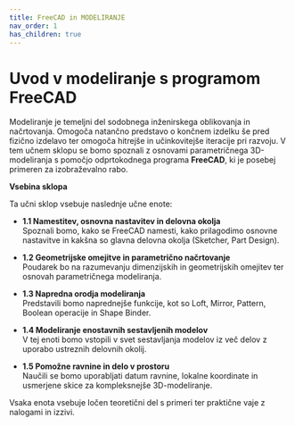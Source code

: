 ```yaml
---
title: FreeCAD in MODELIRANJE
nav_order: 1
has_children: true
---
```


# Uvod v modeliranje s programom FreeCAD

Modeliranje je temeljni del sodobnega inženirskega oblikovanja in načrtovanja. Omogoča natančno predstavo o končnem izdelku še pred fizično izdelavo ter omogoča hitrejše in učinkovitejše iteracije pri razvoju. V tem učnem sklopu se bomo spoznali z osnovami parametričnega 3D-modeliranja s pomočjo odprtokodnega programa **FreeCAD**, ki je posebej primeren za izobraževalno rabo.

**Vsebina sklopa**

Ta učni sklop vsebuje naslednje učne enote:

- **1.1 Namestitev, osnovna nastavitev in delovna okolja**  
  Spoznali bomo, kako se FreeCAD namesti, kako prilagodimo osnovne nastavitve in kakšna so glavna delovna okolja (Sketcher, Part Design).

- **1.2 Geometrijske omejitve in parametrično načrtovanje**  
  Poudarek bo na razumevanju dimenzijskih in geometrijskih omejitev ter osnovah parametričnega modeliranja.

- **1.3 Napredna orodja modeliranja**  
  Predstavili bomo naprednejše funkcije, kot so Loft, Mirror, Pattern, Boolean operacije in Shape Binder.

- **1.4 Modeliranje enostavnih sestavljenih modelov**  
  V tej enoti bomo vstopili v svet sestavljanja modelov iz več delov z uporabo ustreznih delovnih okolij.

- **1.5 Pomožne ravnine in delo v prostoru**  
  Naučili se bomo uporabljati datum ravnine, lokalne koordinate in usmerjene skice za kompleksnejše 3D-modeliranje.

Vsaka enota vsebuje ločen teoretični del s primeri ter praktične vaje z nalogami in izzivi.

